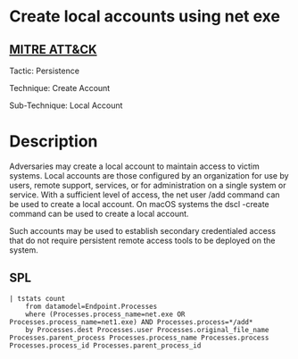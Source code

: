 # Create local accounts using net exe

## [MITRE ATT&CK](https://attack.mitre.org/techniques/T1136/001/)
Tactic: Persistence

Technique: Create Account

Sub-Technique: Local Account

# Description
Adversaries may create a local account to maintain access to victim systems. Local accounts are those configured by an organization for use by users, remote support, services, or for administration on a single system or service. With a sufficient level of access, the net user /add command can be used to create a local account. On macOS systems the dscl -create command can be used to create a local account.

Such accounts may be used to establish secondary credentialed access that do not require persistent remote access tools to be deployed on the system.

## SPL
```spl
| tstats count 
    from datamodel=Endpoint.Processes 
    where (Processes.process_name=net.exe OR Processes.process_name=net1.exe) AND Processes.process=*/add*
    by Processes.dest Processes.user Processes.original_file_name Processes.parent_process Processes.process_name Processes.process Processes.process_id Processes.parent_process_id
```